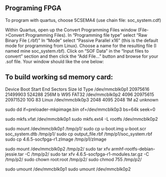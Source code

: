 ## Programing FPGA
To program with quartus, choose 5CSEMA4 (use chain file: soc_system.cdf)

Within Quartus, open up the Convert Programming Files window (File->Convert Programming Files).
In “Programming file type” select “Raw Binary File (.rbf)”
In “Mode” select “Passive Parallel x16” (this is the default mode for programming from Linux).
Choose a name for the resulting file (I named mine soc_system.rbf).
Click on “SOF Data” in the “Input files to convert” section and then click the “Add File…” button and browse for your .sof file.
Your window should like the one below:

## To build working sd memory card:
Device         Boot    Start      End  Sectors  Size Id Type
/dev/mmcblk0p1      20975616 21499903   524288  256M  b W95 FAT32
/dev/mmcblk0p2          4096 20975615 20971520   10G 83 Linux
/dev/mmcblk0p3          2048     4095     2048    1M a2 unknown

sudo dd if=preloader-mkpimage.bin of=/dev/mmcblk0p3 bs=64k seek=0

sudo mkfs.vfat           /dev/mmcblk0p1
sudo mkfs.ext4 -L rootfs /dev/mmcblk0p2

sudo mount /dev/mmcblk0p1 /tmp/p1/
sudo cp u-boot.img u-boot.scr soc_system.dtb    /tmp/p1/
sudo cp output_file.rbf                         /tmp/p1/soc_system.rbf
sudo cp 4.6.5-socfpga-r1.zImage                 /tmp/p1/zImage

sudo mount /dev/mmcblk0p2                       /tmp/p2/
sudo tar xfv armhf-rootfs-debian-jessie.tar -C  /tmp/p2/
sudo tar xfv 4.6.5-socfpga-r1-modules.tar.gz -C /tmp/p2/
sudo chown root:root                            /tmp/p2/
sudo chmod 755                                  /tmp/p2/

sudo umount /dev/mmcblk0p1
sudo umount /dev/mmcblk0p2
